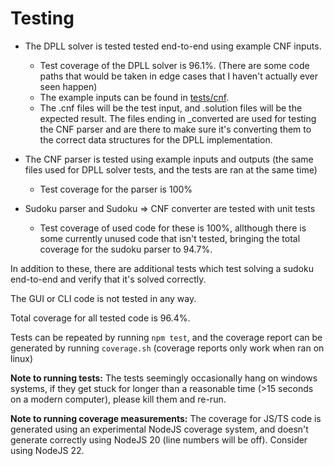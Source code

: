# Testing

* The DPLL solver is tested tested end-to-end using example CNF inputs.  
  - Test coverage of the DPLL solver is 96.1%. (There are some code paths that would be taken in edge cases that I haven't actually ever seen happen)
  - The example inputs can be found in [tests/cnf](../tests/cnf).
  - The .cnf files will be the test input, and .solution files will be the expected result. The files ending in _converted are used for testing the CNF parser and are there to make sure it's converting them to the correct data structures for the DPLL implementation.

* The CNF parser is tested using example inputs and outputs (the same files used for DPLL solver tests, and the tests are ran at the same time)
  - Test coverage for the parser is 100%

* Sudoku parser and Sudoku => CNF converter are tested with unit tests
  - Test coverage of used code for these is 100%, allthough there is some currently unused code that isn't tested, bringing the total coverage for the sudoku parser to 94.7%.


In addition to these, there are additional tests which test solving a sudoku end-to-end and verify that it's solved correctly.

The GUI or CLI code is not tested in any way.

Total coverage for all tested code is 96.4%.


Tests can be repeated by running `npm test`, and the coverage report can be generated by running `coverage.sh` (coverage reports only work when ran on linux)

**Note to running tests:** The tests seemingly occasionally hang on windows systems, if they get stuck for longer than a reasonable time (>15 seconds on a modern computer), please kill them and re-run.

**Note to running coverage measurements:** The coverage for JS/TS code is generated using an experimental NodeJS coverage system, and doesn't generate correctly using NodeJS 20 (line numbers will be off). Consider using NodeJS 22. 
